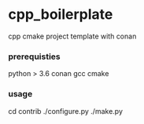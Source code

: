 # cpp_boilerplate
cpp cmake project template with conan

### prerequisties
python > 3.6
conan
gcc
cmake

### usage
cd contrib 
./configure.py
./make.py
